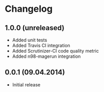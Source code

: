 Changelog
=========

1.0.0 (unreleased)
-----
* Added unit tests
* Added Travis CI integration
* Added Scrutinizer-CI code quality metric
* Added n98-magerun integration

0.0.1 (09.04.2014)
-----
* Initial release
